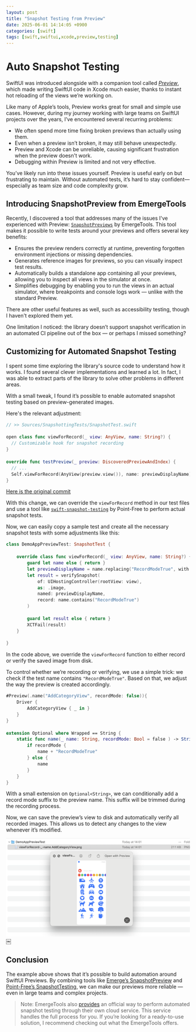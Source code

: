 ```yaml
---
layout: post
title: "Snapshot Testing from Preview"
date: 2025-06-01 14:14:05 +0900
categories: [swift]
tags: [swift,swiftui,xcode,preview,testing]
---
```


# Auto Snapshot Testing

SwiftUI was introduced alongside with a companion tool called *[Preview](https://developer.apple.com/documentation/swiftui/previews-in-xcode)*, which made writing SwiftUI code in Xcode much easier, thanks to instant hot reloading of the views we’re working on.

Like many of Apple’s tools, Preview works great for small and simple use cases. However, during my journey working with large teams on SwiftUI projects over the years, I’ve encountered several recurring problems:

- We often spend more time fixing broken previews than actually using them.
- Even when a preview isn’t broken, it may still behave unexpectedly.
- Preview and Xcode can be unreliable, causing significant frustration when the preview doesn't work.
- Debugging within Preview is limited and not very effective.

You’ve likely run into these issues yourself. Preview is useful early on but frustrating to maintain. Without automated tests, it’s hard to stay confident—especially as team size and code complexity grow.

## Introducing SnapshotPreview from EmergeTools

Recently, I discovered a tool that addresses many of the issues I've experienced with Preview: [`SnapshotPreviews`](https://github.com/EmergeTools/SnapshotPreviews) by EmergeTools. This tool makes it possible to write tests around your previews and offers several key benefits:

- Ensures the preview renders correctly at runtime, preventing forgotten environment injections or missing dependencies.
- Generates reference images for previews, so you can visually inspect test results.
- Automatically builds a standalone app containing all your previews, allowing you to inspect all views in the simulator at once.
- Simplifies debugging by enabling you to run the views in an actual simulator, where breakpoints and console logs work — unlike with the standard Preview.

There are other useful features as well, such as accessibility testing, though I haven't explored them yet.

One limitation I noticed: the library doesn’t support snapshot verification in an automated CI pipeline out of the box — or perhaps I missed something?

## Customizing for Automated Snapshot Testing

I spent some time exploring the library's source code to understand how it works. I found several clever implementations and learned a lot. In fact, I was able to extract parts of the library to solve other problems in different areas. 

With a small tweak, I found it’s possible to enable automated snapshot testing based on preview-generated images.

Here's the relevant adjustment:

```swift
// >> Sources/SnapshottingTests/SnapshotTest.swift

open class func viewForRecord(_ view: AnyView, name: String?) {
  // Customizable hook for snapshot recording
}

override func testPreview(_ preview: DiscoveredPreviewAndIndex) {
  // ...
  Self.viewForRecord(AnyView(preview.view()), name: previewDisplayName)
}
```
[Here is the original commit](https://github.com/ambas/SnapshotPreviews/commit/7ec51631760446d308425f876fca1b962a828062#diff-ec2efc3fbf7d7fb61842e6752102cc3c3f9d74ef7826921d6db1869cac2f5f0c)

With this change, we can override the `viewForRecord` method in our test files and use a tool like [`swift-snapshot-testing`](https://github.com/pointfreeco/swift-snapshot-testing) by Point-Free to perform actual snapshot tests.

Now, we can easily copy a sample test and create all the necessary snapshot tests with some adjustments like this:

```swift
class DemoAppPreviewTest: SnapshotTest {

    override class func viewForRecord(_ view: AnyView, name: String?) {
        guard let name else { return }
        let previewDisplayName = name.replacing("RecordModeTrue", with: "")
        let result = verifySnapshot(
            of: UIHostingController(rootView: view),
            as: .image,
            named: previewDisplayName,
            record: name.contains("RecordModeTrue")
        )

        guard let result else { return }
        XCTFail(result)
    }

}
```

In the code above, we override the `viewForRecord` function to either record or verify the saved image from disk.

To control whether we’re recording or verifying, we use a simple trick: we check if the test name contains `"RecordModeTrue"`. Based on that, we adjust the way the preview is created accordingly.

```swift
#Preview(.name("AddCategoryView", recordMode: false)){
    Driver {
        AddCategoryView { _ in }
    }
}

extension Optional where Wrapped == String {
    static func name(_ name: String, recordMode: Bool = false ) -> String {
        if recordMode {
            name + "RecordModeTrue"
        } else {
            name
        }
    }
}
```

With a small extension on `Optional<String>`, we can conditionally add a record mode suffix to the preview name. This suffix will be trimmed during the recording process.

Now, we can save the preview’s view to disk and automatically verify all recorded images. This allows us to detect any changes to the view whenever it’s modified.

![Record Example](/assets/2025-06-01-record-exmaple.png)￼


## Conclusion

The example above shows that it’s possible to build automation around SwiftUI Previews. By combining tools like [Emerge’s SnapshotPreview](https://github.com/EmergeTools/SnapshotPreviews) and [Point-Free’s SnapshotTesting](https://github.com/pointfreeco/swift-snapshot-testing), we can make our previews more reliable — even in large teams and complex projects.

> Note: EmergeTools also [provides](https://www.emergetools.com/#snapshots) an official way to perform automated snapshot testing through their own cloud service. This service handles the full process for you. If you’re looking for a ready-to-use solution, I recommend checking out what the EmergeTools offers.



